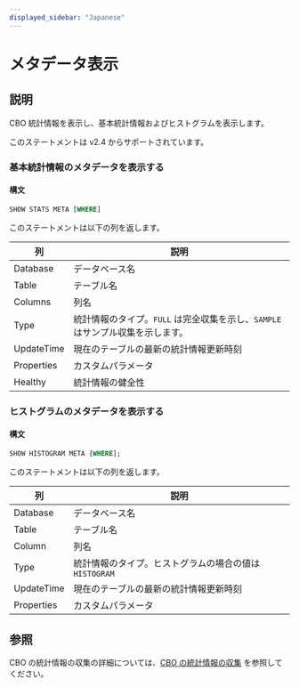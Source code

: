 ```yaml
---
displayed_sidebar: "Japanese"
---
```


# メタデータ表示

## 説明

CBO 統計情報を表示し、基本統計情報およびヒストグラムを表示します。

このステートメントは v2.4 からサポートされています。

### 基本統計情報のメタデータを表示する

#### 構文

```SQL
SHOW STATS META [WHERE]
```

このステートメントは以下の列を返します。

| **列**       | **説明**                                                   |
| ------------ | ----------------------------------------------------------- |
| Database     | データベース名                                              |
| Table        | テーブル名                                                  |
| Columns      | 列名                                                        |
| Type         | 統計情報のタイプ。`FULL` は完全収集を示し、`SAMPLE` はサンプル収集を示します。 |
| UpdateTime   | 現在のテーブルの最新の統計情報更新時刻                          |
| Properties   | カスタムパラメータ                                            |
| Healthy      | 統計情報の健全性                                            |

### ヒストグラムのメタデータを表示する

#### 構文

```SQL
SHOW HISTOGRAM META [WHERE];
```

このステートメントは以下の列を返します。

| **列**       | **説明**                                                   |
| ------------ | ----------------------------------------------------------- |
| Database     | データベース名                                              |
| Table        | テーブル名                                                  |
| Column       | 列名                                                        |
| Type         | 統計情報のタイプ。ヒストグラムの場合の値は `HISTOGRAM`        |
| UpdateTime   | 現在のテーブルの最新の統計情報更新時刻                          |
| Properties   | カスタムパラメータ                                            |

## 参照

CBO の統計情報の収集の詳細については、[CBO の統計情報の収集](../../../using_starrocks/Cost_based_optimizer.md) を参照してください。